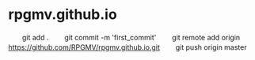 # rpgmv.github.io
　　git add .
　　git commit -m 'first_commit'
　　git remote add origin https://github.com/RPGMV/rpgmv.github.io.git
　　git push origin master

